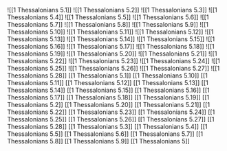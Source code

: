 ![[1 Thessalonians 5.1]]
![[1 Thessalonians 5.2]]
![[1 Thessalonians 5.3]]
![[1 Thessalonians 5.4]]
![[1 Thessalonians 5.5]]
![[1 Thessalonians 5.6]]
![[1 Thessalonians 5.7]]
![[1 Thessalonians 5.8]]
![[1 Thessalonians 5.9]]
![[1 Thessalonians 5.10]]
![[1 Thessalonians 5.11]]
![[1 Thessalonians 5.12]]
![[1 Thessalonians 5.13]]
![[1 Thessalonians 5.14]]
![[1 Thessalonians 5.15]]
![[1 Thessalonians 5.16]]
![[1 Thessalonians 5.17]]
![[1 Thessalonians 5.18]]
![[1 Thessalonians 5.19]]
![[1 Thessalonians 5.20]]
![[1 Thessalonians 5.21]]
![[1 Thessalonians 5.22]]
![[1 Thessalonians 5.23]]
![[1 Thessalonians 5.24]]
![[1 Thessalonians 5.25]]
![[1 Thessalonians 5.26]]
![[1 Thessalonians 5.27]]
![[1 Thessalonians 5.28]]
[[1 Thessalonians 5.1]]
[[1 Thessalonians 5.10]]
[[1 Thessalonians 5.11]]
[[1 Thessalonians 5.12]]
[[1 Thessalonians 5.13]]
[[1 Thessalonians 5.14]]
[[1 Thessalonians 5.15]]
[[1 Thessalonians 5.16]]
[[1 Thessalonians 5.17]]
[[1 Thessalonians 5.18]]
[[1 Thessalonians 5.19]]
[[1 Thessalonians 5.2]]
[[1 Thessalonians 5.20]]
[[1 Thessalonians 5.21]]
[[1 Thessalonians 5.22]]
[[1 Thessalonians 5.23]]
[[1 Thessalonians 5.24]]
[[1 Thessalonians 5.25]]
[[1 Thessalonians 5.26]]
[[1 Thessalonians 5.27]]
[[1 Thessalonians 5.28]]
[[1 Thessalonians 5.3]]
[[1 Thessalonians 5.4]]
[[1 Thessalonians 5.5]]
[[1 Thessalonians 5.6]]
[[1 Thessalonians 5.7]]
[[1 Thessalonians 5.8]]
[[1 Thessalonians 5.9]]
[[1 Thessalonians 5]]
